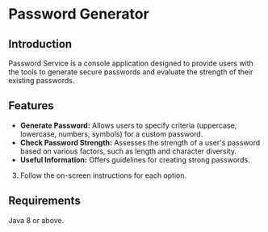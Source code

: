 # Password Generator

## Introduction
Password Service is a console application designed to provide users with the tools to generate secure passwords and evaluate the strength of their existing passwords.

## Features
- **Generate Password:** Allows users to specify criteria (uppercase, lowercase, numbers, symbols) for a custom password.
- **Check Password Strength:** Assesses the strength of a user's password based on various factors, such as length and character diversity.
- **Useful Information:** Offers guidelines for creating strong passwords.
3. Follow the on-screen instructions for each option.

## Requirements
Java 8 or above.



